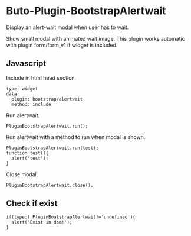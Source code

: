 # Buto-Plugin-BootstrapAlertwait
Display an alert-wait modal when user has to wait.


Show small modal with animated wait image. This plugin works automatic with plugin form/form_v1 if widget is included.


## Javascript

Include in html head section.

```
type: widget
data:
  plugin: bootstrap/alertwait
  method: include            
```

Run alertwait.
```
PluginBootstrapAlertwait.run();
```

Run alertwait with a method to run when modal is shown.
```
PluginBootstrapAlertwait.run(test);
function test(){
  alert('test');
}
```


Close modal.
```
PluginBootstrapAlertwait.close();
```

## Check if exist
```
if(typeof PluginBootstrapAlertwait!='undefined'){
  alert('Exist in dom!');
}
```
